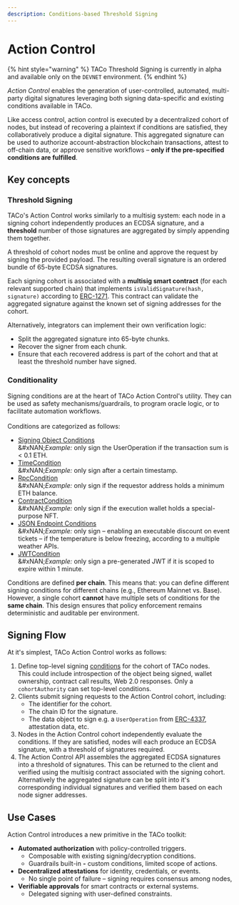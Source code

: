 ```yaml
---
description: Conditions-based Threshold Signing
---
```


# Action Control

{% hint style="warning" %}
TACo Threshold Signing is currently in alpha and available only on the `DEVNET` environment.
{% endhint %}

_Action Control_ enables the generation of user-controlled, automated, multi-party digital signatures leveraging both signing data-specific and existing conditions available in TACo.

Like access control, action control is executed by a decentralized cohort of nodes, but instead of recovering a plaintext if conditions are satisfied, they collaboratively produce a digital signature. This aggregated signature can be used to authorize account-abstraction blockchain transactions, attest to off-chain data, or approve sensitive workflows – **only if the pre-specified conditions are fulfilled**.&#x20;

## Key concepts

### **Threshold Signing**

TACo's Action Control works similarly to a multisig system: each node in a signing cohort independently produces an ECDSA signature, and a **threshold** number of those signatures are aggregated by simply appending them together.

A threshold of cohort nodes must be online and approve the request by signing the provided payload. The resulting overall signature is an ordered bundle of 65-byte ECDSA signatures.

Each signing cohort is associated with a **multisig smart contract** (for each relevant supported chain) that implements `isValidSignature(hash, signature)` according to [ERC-1271](https://eips.ethereum.org/EIPS/eip-1271). This contract can validate the aggregated signature against the known set of signing addresses for the cohort.

Alternatively, integrators can implement their own verification logic:

* Split the aggregated signature into 65-byte chunks.
* Recover the signer from each chunk.
* Ensure that each recovered address is part of the cohort and that at least the threshold number have signed.

### **Conditionality**

Signing conditions are at the heart of TACo Action Control's utility. They can be used as safety mechanisms/guardrails, to program oracle logic, or to facilitate automation workflows. \
\
Conditions are categorized as follows:&#x20;

* [Signing Object Conditions](../../for-developers/taco-sdk/references/conditions/signing-object-conditions.md) \
  &#xNAN;_&#x45;xample:_ only sign the UserOperation if the transaction sum is < 0.1 ETH.&#x20;
* [TimeCondition](../../for-developers/taco-sdk/references/conditions/timecondition.md) \
  &#xNAN;_&#x45;xample:_ only sign after a certain timestamp.
* [RpcCondition](../../for-developers/taco-sdk/references/conditions/rpccondition.md) \
  &#xNAN;_&#x45;xample:_ only sign if the requestor address holds a minimum ETH balance.
* [ContractCondition](../../for-developers/taco-sdk/references/conditions/contractcondition/)\
  &#xNAN;_&#x45;xample:_ only sign if the execution wallet holds a special-purpose NFT.&#x20;
* [JSON Endpoint Conditions](../../for-developers/taco-sdk/references/conditions/json-endpoint-conditions/)\
  &#xNAN;_&#x45;xample:_ only sign – enabling an executable discount on event tickets – if the temperature is below freezing, according to a multiple weather APIs.&#x20;
* [JWTCondition](../../for-developers/taco-sdk/references/conditions/jwtcondition.md) \
  &#xNAN;_&#x45;xample:_ only sign a pre-generated JWT if it is scoped to expire within 1 minute.&#x20;

Conditions are defined **per chain**. This means that: you can define different signing conditions for different chains (e.g., Ethereum Mainnet vs. Base). However, a single cohort **cannot** have multiple sets of conditions for the **same chain**. This design ensures that policy enforcement remains deterministic and auditable per environment.&#x20;

## Signing Flow

At it's simplest, TACo Action Control works as follows:

1. Define top-level signing [conditions](../../for-developers/taco-sdk/references/conditions/) for the cohort of TACo nodes. \
   This could include introspection of the object being signed, wallet ownership, contract call results, Web 2.0 responses. Only a `cohortAuthority`  can set top-level conditions.
2. Clients submit signing requests to the Action Control cohort, including:
   * The identifier for the cohort.
   * The chain ID for the signature.
   * The data object to sign e.g. a `UserOperation` from [ERC-4337](https://www.erc4337.io/), attestation data, etc.
3. Nodes in the Action Control cohort independently evaluate the conditions. If they are satisfied, nodes will each produce an ECDSA signature, with a threshold of signatures required.
4. The Action Control API assembles the aggregated ECDSA signatures into a threshold of signatures. This can be returned to the client and verified using the multisig contract associated with the signing cohort. Alternatively the aggregated signature can be split into it's corresponding individual signatures and verified them based on each node signer addresses.

## Use Cases

Action Control introduces a new primitive in the TACo toolkit:

* **Automated authorization** with policy-controlled triggers.
  * Composable with existing signing/decryption conditions.
  * Guardrails built-in **-** custom conditions, limited scope of actions.
* **Decentralized attestations** for identity, credentials, or events.
  * No single point of failure – signing requires consensus among nodes,
* **Verifiable approvals** for smart contracts or external systems.
  * Delegated signing with user-defined constraints.
